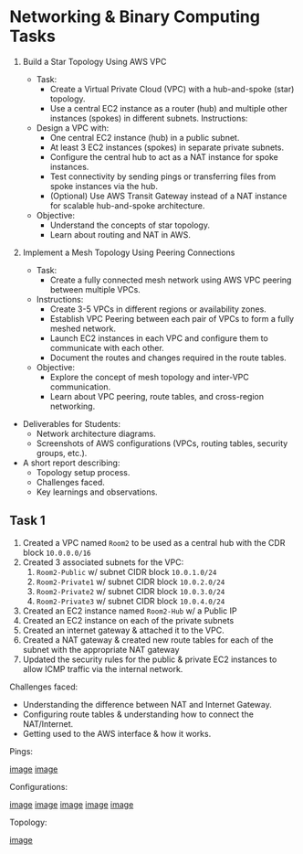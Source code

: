 # Networking & Binary Computing Tasks
1. Build a Star Topology Using AWS VPC
	- Task:
		- Create a Virtual Private Cloud (VPC) with a hub-and-spoke (star) topology.
		- Use a central EC2 instance as a router (hub) and multiple other instances (spokes) in different subnets.
Instructions:
	- Design a VPC with:
		- One central EC2 instance (hub) in a public subnet.
		- At least 3 EC2 instances (spokes) in separate private subnets.
		- Configure the central hub to act as a NAT instance for spoke instances.
		- Test connectivity by sending pings or transferring files from spoke instances via the hub.
		- (Optional) Use AWS Transit Gateway instead of a NAT instance for scalable hub-and-spoke architecture.
	- Objective:
		- Understand the concepts of star topology.
		- Learn about routing and NAT in AWS.
 
2. Implement a Mesh Topology Using Peering Connections 
	- Task:
		- Create a fully connected mesh network using AWS VPC peering between multiple VPCs.
	- Instructions:
		- Create 3-5 VPCs in different regions or availability zones.
		- Establish VPC Peering between each pair of VPCs to form a fully meshed network.
		- Launch EC2 instances in each VPC and configure them to communicate with each other.
		- Document the routes and changes required in the route tables.
	- Objective:
		- Explore the concept of mesh topology and inter-VPC communication.
		- Learn about VPC peering, route tables, and cross-region networking.

- Deliverables for Students:
	- Network architecture diagrams.
	- Screenshots of AWS configurations (VPCs, routing tables, security groups, etc.).
- A short report describing:
	- Topology setup process.
	- Challenges faced.
	- Key learnings and observations.
 
## Task 1

1. Created a VPC named `Room2` to be used as a central hub with the CDR block `10.0.0.0/16`
2. Created 3 associated subnets for the VPC:
	1. `Room2-Public` w/ subnet CIDR block `10.0.1.0/24`
	2. `Room2-Private1` w/ subnet CIDR block `10.0.2.0/24`
	3. `Room2-Private2` w/ subnet CIDR block `10.0.3.0/24`
	4. `Room2-Private3` w/ subnet CIDR block `10.0.4.0/24`
3. Created an EC2 instance named `Room2-Hub` w/ a Public IP
4. Created an EC2 instance on each of the private subnets
5. Created an internet gateway & attached it to the VPC.
6. Created a NAT gateway & created new route tables for each of the subnet with the appropriate NAT gateway
7. Updated the security rules for the public & private EC2 instances to allow ICMP traffic via the internal network.

Challenges faced:

- Understanding the difference between NAT and Internet Gateway.
- Configuring route tables & understanding how to connect the NAT/Internet.
- Getting used to the AWS interface & how it works.

Pings: 

[image](./Task%20Screenshots/Star_Google_Ping.png)
[image](./Task%20Screenshots/Star_Internal_Ping.png)

Configurations:

[image](./Task%20Screenshots/Star_VPC.png)
[image](./Task%20Screenshots/Star_Hub_Rules.png)
[image](./Task%20Screenshots/Star_NAT.png)
[image](./Task%20Screenshots/Star_Priv_Rules.png)
[image](./Task%20Screenshots/Star_CIDR.png)

Topology:

[image](./Task%20Screenshots/Star_Topology.png)

